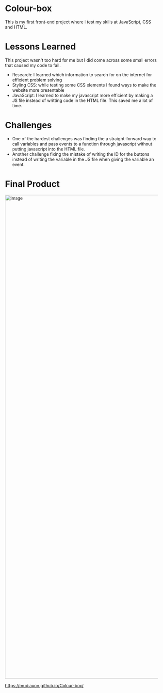 # Colour-box
This is my first front-end project where I test my skills at JavaScript, CSS and HTML.

# Lessons Learned
This project wasn't too hard for me but I did come across some small errors that caused my code to fail.
- Research: I learned which information to search for on the internet for efficient problem solving
- Styling CSS: while testing some CSS elements I found ways to make the website more presentable
- JavaScript: I learned to make my javascript more efficient by making a JS file instead of writting code in the HTML file. This saved me a lot of time.

# Challenges
- One of the hardest challenges was finding the a straight-forward way to call variables and pass events to a function through javascript without putting javascript into the HTML file.
- Another challenge fixing the mistake of writing the ID for the buttons instead of writing the variable in the JS file when giving the variable an event.

# Final Product

<img width="1595" alt="image" src="https://user-images.githubusercontent.com/99900195/158156934-49cc48c6-816f-4c24-a5b5-c01e281a254f.png">

https://mudiauon.github.io/Colour-box/
